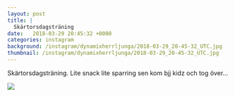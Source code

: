 ```yaml
---
layout: post
title: |
  Skärtorsdagsträning
date:   2018-03-29 20:45:32 +0000
categories: instagram
background: /instagram/dynamixherrljunga/2018-03-29_20-45-32_UTC.jpg
thumbnail: /instagram/dynamixherrljunga/2018-03-29_20-45-32_UTC.jpg
---
```

Skärtorsdagsträning. Lite snack lite sparring sen kom bjj kidz och tog över... 



<img src='/www-dynamix-herrljunga/instagram/dynamixherrljunga/2018-03-29_20-45-32_UTC.jpg' class='img-fluid' />
